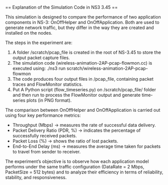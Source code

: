 == Explanation of the Simulation Code in NS3 3.45 ==

This simulation is designed to compare the performance of two application components in NS-3: OnOffHelper and OnOffApplication. Both are used to generate network traffic, but they differ in the way they are created and installed on the nodes.

The steps in the experiment are:

1. A folder /scratch/pcap_file is created in the root of NS-3.45 to store the output packet capture files.
2. The simulation code (wireless-animation-2AP-pcap-flowmon.cc) is executed using:
    ./ns3 run scratch/wireless-animation-2AP-pcap-flowmon
3. The code produces four output files in /pcap_file, containing packet traces and FlowMonitor statistics.
4. Put A Python script (flow_timeseries.py) on /scratch/pcap_file/ folder and then run to process the FlowMonitor output and generate time-      series plots (in PNG format).

The comparison between OnOffHelper and OnOffApplication is carried out using four key performance metrics:
- Throughput (Mbps) → measures the rate of successful data delivery.
- Packet Delivery Ratio (PDR, %) → indicates the percentage of successfully received packets.
- Packet Loss (%) → shows the ratio of lost packets.
- End-to-End Delay (ms) → measures the average time taken for packets to travel from sender to receiver.

The experiment’s objective is to observe how each application model performs under the same traffic configuration (DataRate = 2 Mbps, PacketSize = 512 bytes) and to analyze their efficiency in terms of reliability, stability, and responsiveness.
